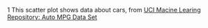 1 This scatter plot shows data about cars, from [UCI Macine Learing Repository: Auto MPG Data Set](http://mlr.cs.umass.edu/ml/datasets/Auto-MPG)